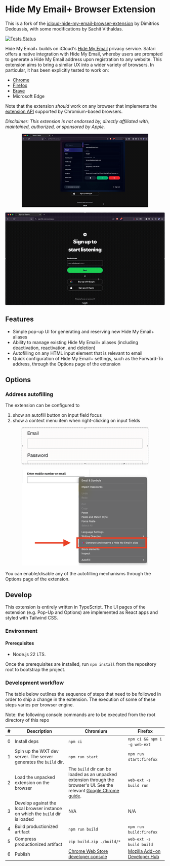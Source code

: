 # Hide My Email+ Browser Extension

This is a fork of the [icloud-hide-my-email-browser-extension](https://github.com/dedoussis/icloud-hide-my-email-browser-extension) by Dimitrios Dedoussis, with some modifications by Sachit Vithaldas.

[![Tests Status](https://github.com/sachitv/icloud-hide-my-email-browser-extension/workflows/tests/badge.svg)](https://github.com/sachitv/icloud-hide-my-email-browser-extension/actions/workflows/tests.yml)

Hide My Email+ builds on iCloud's [Hide My Email](https://support.apple.com/en-us/HT210425) privacy service. Safari offers a native integration with Hide My Email, whereby users are prompted to generate a Hide My Email address upon registration to any website. This extension aims to bring a similar UX into a wider variety of browsers. In particular, it has been explicitly tested to work on:

- [Chrome](https://chrome.google.com/webstore/detail/icloud-hide-my-email/omiaekblhgfopjkjnenhahfgcgnbohlk)
- [Firefox](https://addons.mozilla.org/en-US/firefox/addon/icloud-hide-my-email/)
- [Brave](https://chrome.google.com/webstore/detail/icloud-hide-my-email/omiaekblhgfopjkjnenhahfgcgnbohlk)
- Microsoft Edge

Note that the extension _should_ work on any browser that implements the [extension API](https://developer.chrome.com/docs/extensions/reference/) supported by Chromium-based browsers.

_Disclaimer: This extension is not endorsed by, directly affiliated with, maintained, authorized, or sponsored by Apple._

<p align="center">
<img src="./src/assets/img/demo-popup.gif" alt="Extension popup demo" width="400" height="auto"/>
</p>

<p align="center">
<img src="./src/assets/img/demo-content.gif" alt="Extension content demo" width="600" height="auto"/>
</p>

## Features

- Simple pop-up UI for generating and reserving new Hide My Email+ aliases
- Ability to manage existing Hide My Email+ aliases (including deactivation, reactivation, and deletion)
- Autofilling on any HTML input element that is relevant to email
- Quick configuration of Hide My Email+ settings, such as the Forward-To address, through the Options page of the extension

## Options

### Address autofilling

The extension can be configured to

1. show an autofill button on input field focus
2. show a context menu item when right-clicking on input fields

<p align="center">
<img src="./src/assets/img/readme-button-autofilling.gif" alt="Autofilling button on input field focus" width="400" height="auto"/>
</p>

<p align="center">
<img src="./src/assets/img/readme-context-menu-autofilling.png" alt="Context menu item when right-clicking on input fields" width="400" height="auto"/>
</p>

You can enable/disable any of the autofilling mechanisms through the Options page of the extension.

## Develop

This extension is entirely written in TypeScript. The UI pages of the extension (e.g. Pop-Up and Options) are implemented as React apps and styled with Tailwind CSS.

### Environment

#### Prerequisites

- Node.js 22 LTS.

Once the prerequisites are installed, run `npm install` from the repository root to bootstrap the project.

### Development workflow

The table below outlines the sequence of steps that need to be followed in order to ship a change in the extension. The execution of some of these steps varies per browser engine.

Note: the following console commands are to be executed from the root directory of this repo

<!-- prettier-ignore-start -->
| # | Description | Chromium | Firefox |
| - | - | - | - |
| 0 | Install deps | `npm ci` | `npm ci && npm i -g web-ext` |
| 1 | Spin up the WXT dev server. The server generates the `build` dir. | `npm run start` | `npm run start:firefox` |
| 2 | Load the unpacked extension on the browser |  The `build` dir can be loaded as an unpacked extension through the browser's UI. See the relevant [Google Chrome guide](https://developer.chrome.com/docs/extensions/mv3/getstarted/development-basics/#load-unpacked). | `web-ext -s build run` |
| 3 | Develop against the local browser instance on which the `build` dir is loaded | N/A | N/A |
| 4 | Build productionized artifact | `npm run build` | `npm run build:firefox` |
| 5 | Compress productionized artifact | `zip build.zip ./build/*` | `web-ext -s build build` |
| 6 | Publish | [Chrome Web Store developer console](https://chrome.google.com/webstore/devconsole/) | [Mozilla Add-on Developer Hub](https://addons.mozilla.org/en-US/developers/addon/icloud-hide-my-email/versions/submit/) |
<!-- prettier-ignore-end -->
